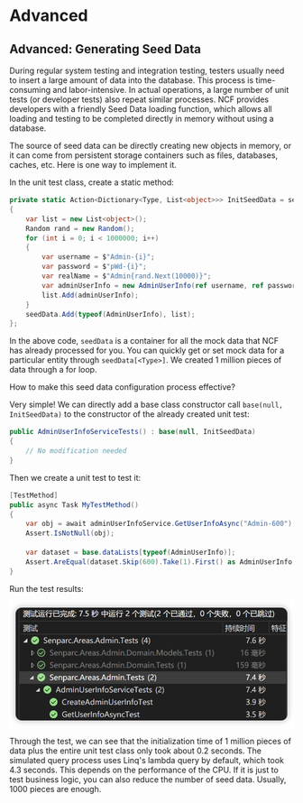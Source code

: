 # Advanced

## Advanced: Generating Seed Data

During regular system testing and integration testing, testers usually need to insert a large amount of data into the database. This process is time-consuming and labor-intensive. In actual operations, a large number of unit tests (or developer tests) also repeat similar processes. NCF provides developers with a friendly Seed Data loading function, which allows all loading and testing to be completed directly in memory without using a database.

The source of seed data can be directly creating new objects in memory, or it can come from persistent storage containers such as files, databases, caches, etc. Here is one way to implement it.

In the unit test class, create a static method:

```csharp
private static Action<Dictionary<Type, List<object>>> InitSeedData = seedData =>
{
    var list = new List<object>();
    Random rand = new Random();
    for (int i = 0; i < 1000000; i++)
    {
        var username = $"Admin-{i}";
        var password = $"pWd-{i}";
        var realName = $"Admin{rand.Next(10000)}";
        var adminUserInfo = new AdminUserInfo(ref username, ref password, realName, "", "");
        list.Add(adminUserInfo);
    }
    seedData.Add(typeof(AdminUserInfo), list);
};
```

In the above code, `seedData` is a container for all the mock data that NCF has already processed for you. You can quickly get or set mock data for a particular entity through `seedData[<Type>]`. We created 1 million pieces of data through a for loop.

How to make this seed data configuration process effective?

Very simple! We can directly add a base class constructor call `base(null, InitSeedData)` to the constructor of the already created unit test:

```csharp
public AdminUserInfoServiceTests() : base(null, InitSeedData)
{
    // No modification needed
}
```

Then we create a unit test to test it:

```csharp
[TestMethod]
public async Task MyTestMethod()
{
    var obj = await adminUserInfoService.GetUserInfoAsync("Admin-600");
    Assert.IsNotNull(obj);

    var dataset = base.dataLists[typeof(AdminUserInfo)];
    Assert.AreEqual(dataset.Skip(600).Take(1).First() as AdminUserInfo, obj);
}
```

Run the test results:

<img src="./images/advenced-01.png" />

Through the test, we can see that the initialization time of 1 million pieces of data plus the entire unit test class only took about 0.2 seconds. The simulated query process uses Linq's lambda query by default, which took 4.3 seconds. This depends on the performance of the CPU. If it is just to test business logic, you can also reduce the number of seed data. Usually, 1000 pieces are enough.
